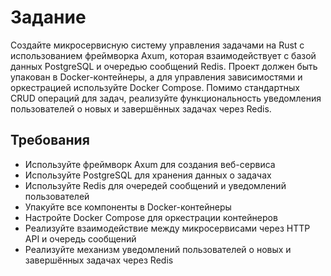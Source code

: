 # Задание
Создайте микросервисную систему управления задачами на Rust с использованием фреймворка Axum, 
которая взаимодействует с базой данных PostgreSQL и очередью сообщений Redis. 
Проект должен быть упакован в Docker-контейнеры, а для управления зависимостями и оркестрацией используйте Docker Compose. 
Помимо стандартных CRUD операций для задач, реализуйте функциональность уведомления пользователей о новых и завершённых задачах через Redis.

## Требования
* Используйте фреймворк Axum для создания веб-сервиса
* Используйте PostgreSQL для хранения данных о задачах
* Используйте Redis для очередей сообщений и уведомлений пользователей
* Упакуйте все компоненты в Docker-контейнеры
* Настройте Docker Compose для оркестрации контейнеров
* Реализуйте взаимодействие между микросервисами через HTTP API и очередь сообщений
* Реализуйте механизм уведомлений пользователей о новых и завершённых задачах через Redis
